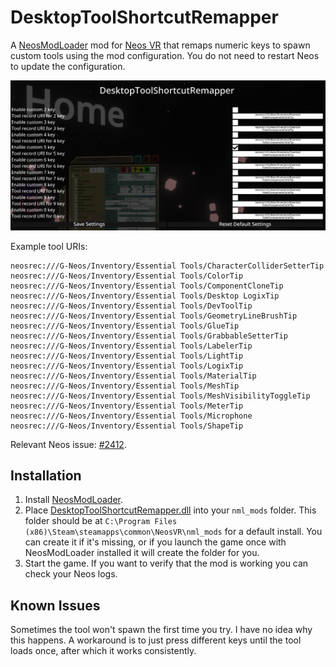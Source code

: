 # DesktopToolShortcutRemapper

A [NeosModLoader](https://github.com/zkxs/NeosModLoader) mod for [Neos VR](https://neos.com/) that remaps numeric keys to spawn custom tools using the mod configuration. You do not need to restart Neos to update the configuration.

![configuration screenshot](docs/img/config.png)

Example tool URIs:

```
neosrec:///G-Neos/Inventory/Essential Tools/CharacterColliderSetterTip
neosrec:///G-Neos/Inventory/Essential Tools/ColorTip
neosrec:///G-Neos/Inventory/Essential Tools/ComponentCloneTip
neosrec:///G-Neos/Inventory/Essential Tools/Desktop LogixTip
neosrec:///G-Neos/Inventory/Essential Tools/DevToolTip
neosrec:///G-Neos/Inventory/Essential Tools/GeometryLineBrushTip
neosrec:///G-Neos/Inventory/Essential Tools/GlueTip
neosrec:///G-Neos/Inventory/Essential Tools/GrabbableSetterTip
neosrec:///G-Neos/Inventory/Essential Tools/LabelerTip
neosrec:///G-Neos/Inventory/Essential Tools/LightTip
neosrec:///G-Neos/Inventory/Essential Tools/LogixTip
neosrec:///G-Neos/Inventory/Essential Tools/MaterialTip
neosrec:///G-Neos/Inventory/Essential Tools/MeshTip
neosrec:///G-Neos/Inventory/Essential Tools/MeshVisibilityToggleTip
neosrec:///G-Neos/Inventory/Essential Tools/MeterTip
neosrec:///G-Neos/Inventory/Essential Tools/Microphone
neosrec:///G-Neos/Inventory/Essential Tools/ShapeTip
```

Relevant Neos issue: [#2412](https://github.com/Neos-Metaverse/NeosPublic/issues/2412).

## Installation
1. Install [NeosModLoader](https://github.com/zkxs/NeosModLoader).
2. Place [DesktopToolShortcutRemapper.dll](https://github.com/zkxs/NeosDesktopToolShortcutRemapper/releases/latest/download/DesktopToolShortcutRemapper.dll) into your `nml_mods` folder. This folder should be at `C:\Program Files (x86)\Steam\steamapps\common\NeosVR\nml_mods` for a default install. You can create it if it's missing, or if you launch the game once with NeosModLoader installed it will create the folder for you.
3. Start the game. If you want to verify that the mod is working you can check your Neos logs.

## Known Issues

Sometimes the tool won't spawn the first time you try. I have no idea why this happens. A workaround is to just press different keys until the tool loads once, after which it works consistently.
